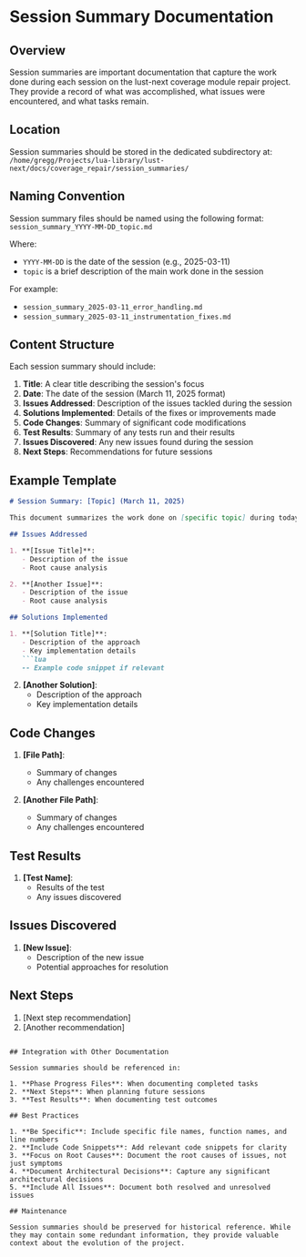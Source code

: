 # Session Summary Documentation

## Overview

Session summaries are important documentation that capture the work done during each session on the lust-next coverage module repair project. They provide a record of what was accomplished, what issues were encountered, and what tasks remain.

## Location

Session summaries should be stored in the dedicated subdirectory at:
`/home/gregg/Projects/lua-library/lust-next/docs/coverage_repair/session_summaries/`

## Naming Convention

Session summary files should be named using the following format:
`session_summary_YYYY-MM-DD_topic.md`

Where:
- `YYYY-MM-DD` is the date of the session (e.g., 2025-03-11)
- `topic` is a brief description of the main work done in the session

For example:
- `session_summary_2025-03-11_error_handling.md`
- `session_summary_2025-03-11_instrumentation_fixes.md`

## Content Structure

Each session summary should include:

1. **Title**: A clear title describing the session's focus
2. **Date**: The date of the session (March 11, 2025 format)
3. **Issues Addressed**: Description of the issues tackled during the session
4. **Solutions Implemented**: Details of the fixes or improvements made
5. **Code Changes**: Summary of significant code modifications
6. **Test Results**: Summary of any tests run and their results
7. **Issues Discovered**: Any new issues found during the session
8. **Next Steps**: Recommendations for future sessions

## Example Template

```markdown
# Session Summary: [Topic] (March 11, 2025)

This document summarizes the work done on [specific topic] during today's session.

## Issues Addressed

1. **[Issue Title]**:
   - Description of the issue
   - Root cause analysis

2. **[Another Issue]**:
   - Description of the issue
   - Root cause analysis

## Solutions Implemented

1. **[Solution Title]**:
   - Description of the approach
   - Key implementation details
   ```lua
   -- Example code snippet if relevant
   ```

2. **[Another Solution]**:
   - Description of the approach
   - Key implementation details

## Code Changes

1. **[File Path]**:
   - Summary of changes
   - Any challenges encountered

2. **[Another File Path]**:
   - Summary of changes
   - Any challenges encountered

## Test Results

1. **[Test Name]**:
   - Results of the test
   - Any issues discovered

## Issues Discovered

1. **[New Issue]**:
   - Description of the new issue
   - Potential approaches for resolution

## Next Steps

1. [Next step recommendation]
2. [Another recommendation]
```

## Integration with Other Documentation

Session summaries should be referenced in:

1. **Phase Progress Files**: When documenting completed tasks
2. **Next Steps**: When planning future sessions
3. **Test Results**: When documenting test outcomes

## Best Practices

1. **Be Specific**: Include specific file names, function names, and line numbers
2. **Include Code Snippets**: Add relevant code snippets for clarity
3. **Focus on Root Causes**: Document the root causes of issues, not just symptoms
4. **Document Architectural Decisions**: Capture any significant architectural decisions
5. **Include All Issues**: Document both resolved and unresolved issues

## Maintenance

Session summaries should be preserved for historical reference. While they may contain some redundant information, they provide valuable context about the evolution of the project.